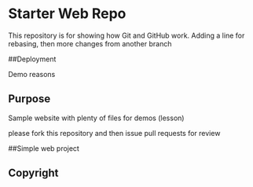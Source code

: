 # Starter Web Repo

This repository is for showing how Git and GitHub work.
Adding a line for rebasing, then more changes from another branch

##Deployment

Demo reasons

## Purpose

Sample website with plenty of files for demos (lesson)

please fork this repository and then issue pull requests for review

##Simple web project

## Copyright